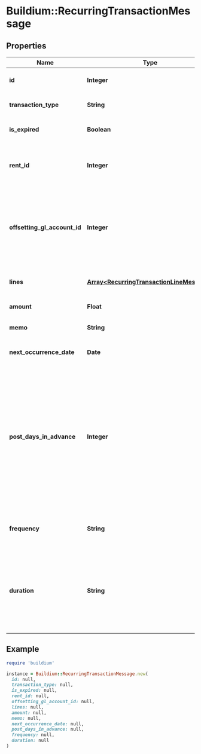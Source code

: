 # Buildium::RecurringTransactionMessage

## Properties

| Name | Type | Description | Notes |
| ---- | ---- | ----------- | ----- |
| **id** | **Integer** | The unique identifier for the recurring transaction schedule. | [optional] |
| **transaction_type** | **String** | Indicates the type of transaction to be applied to the ledger. | [optional] |
| **is_expired** | **Boolean** | Indicates if the recurring transaction schedule has expired. | [optional] |
| **rent_id** | **Integer** | The unique identifier of the scheduled Rent entity. This field is only applicable for &#x60;Charge&#x60; transaction types. | [optional] |
| **offsetting_gl_account_id** | **Integer** | Offsetting general ledger account identifier. The offsetting general ledger account acts as the expense account. Note, this field is only applicable for &#x60;Credit&#x60; transaction types. | [optional] |
| **lines** | [**Array&lt;RecurringTransactionLineMessage&gt;**](RecurringTransactionLineMessage.md) | Line items describing how the transaction is to be allocated when it is processed. | [optional] |
| **amount** | **Float** | Total amount of the recurring transaction. | [optional] |
| **memo** | **String** | Memo associated with the recurring transaction. | [optional] |
| **next_occurrence_date** | **Date** | The next date the scheduled transaction will be processed. | [optional] |
| **post_days_in_advance** | **Integer** | The number of days ahead of the transaction date the transaction will post on the lease ledger. This setting is used to add the transaction to the ledger ahead of it&#39;s due date for visibility. For example, if the &#x60;FirstOccurrenceDate&#x60; is set to 8/10/2022 and this value is set to 5 then the charge will added to the ledger on 8/5/2022, but will have transaction date of 8/10/2022. | [optional] |
| **frequency** | **String** | Indicates the frequency at which the recurring transaction is processed. | [optional] |
| **duration** | **String** | Specifies the period of time/occurrences the recurring transaction will be processed. Note, if the &#x60;Frequency&#x60; field is set to &#x60;OneTime&#x60; this field should be set to &#x60;NULL&#x60; as any submitted value will be ignored. | [optional] |

## Example

```ruby
require 'buildium'

instance = Buildium::RecurringTransactionMessage.new(
  id: null,
  transaction_type: null,
  is_expired: null,
  rent_id: null,
  offsetting_gl_account_id: null,
  lines: null,
  amount: null,
  memo: null,
  next_occurrence_date: null,
  post_days_in_advance: null,
  frequency: null,
  duration: null
)
```

